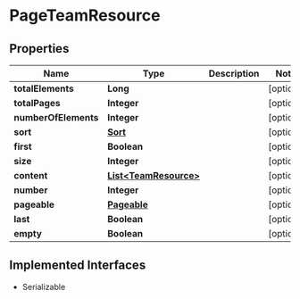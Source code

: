 

# PageTeamResource

## Properties

Name | Type | Description | Notes
------------ | ------------- | ------------- | -------------
**totalElements** | **Long** |  |  [optional]
**totalPages** | **Integer** |  |  [optional]
**numberOfElements** | **Integer** |  |  [optional]
**sort** | [**Sort**](Sort.md) |  |  [optional]
**first** | **Boolean** |  |  [optional]
**size** | **Integer** |  |  [optional]
**content** | [**List&lt;TeamResource&gt;**](TeamResource.md) |  |  [optional]
**number** | **Integer** |  |  [optional]
**pageable** | [**Pageable**](Pageable.md) |  |  [optional]
**last** | **Boolean** |  |  [optional]
**empty** | **Boolean** |  |  [optional]


## Implemented Interfaces

* Serializable


